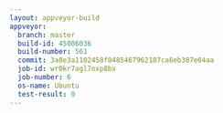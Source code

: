 ```yaml
---
layout: appveyor-build
appveyor:
  branch: master
  build-id: 45006036
  build-number: 561
  commit: 3a8e3a1102458f0485467962187ca6eb387e64aa
  job-id: wr0kr7agl7oxp8bx
  job-number: 6
  os-name: Ubuntu
  test-result: 0
---
```

